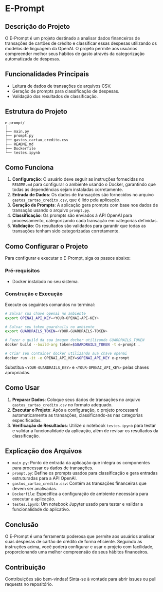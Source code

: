 # E-Prompt

## Descrição do Projeto
O E-Prompt é um projeto destinado a analisar dados financeiros de transações de cartões de crédito e classificar essas despesas utilizando os modelos de linguagem da OpenAI. O projeto permite aos usuários compreender melhor seus hábitos de gasto através da categorização automatizada de despesas.

## Funcionalidades Principais
- Leitura de dados de transações de arquivos CSV.
- Geração de prompts para classificação de despesas.
- Validação dos resultados de classificação.

## Estrutura do Projeto
```plaintext
e-prompt/
│
├── main.py
├── prompt.py
├── gastos_cartao_credito.csv
├── README.md
├── Dockerfile
└── testes.ipynb
```

## Como Funciona
1. **Configuração**: O usuário deve seguir as instruções fornecidas no `README.md` para configurar o ambiente usando o Docker, garantindo que todas as dependências sejam instaladas corretamente.
2. **Entrada de Dados**: Os dados de transações são fornecidos no arquivo `gastos_cartao_credito.csv`, que é lido pela aplicação.
3. **Geração de Prompts**: A aplicação gera prompts com base nos dados de transação usando o arquivo `prompt.py`.
4. **Classificação**: Os prompts são enviados à API OpenAI para processamento, categorizando cada transação em categorias definidas.
5. **Validação**: Os resultados são validados para garantir que todas as transações tenham sido categorizadas corretamente.

## Como Configurar o Projeto
Para configurar e executar o E-Prompt, siga os passos abaixo:

### Pré-requisitos
- Docker instalado no seu sistema.

### Construção e Execução
Execute os seguintes comandos no terminal:

```sh
# Salvar sua chave openai no ambiente
export OPENAI_API_KEY=<YOUR-OPENAI-API-KEY>

# Salvar seu token guardrails no ambiente
export GUARDRAILS_TOKEN=<YOUR-GUARDRAILS-TOKEN>

# Fazer o guild da sua imagem docker utilizando GUARDRAILS_TOKEN
docker build --build-arg token=$GUARDRAILS_TOKEN -t e-prompt .

# Criar seu container docker utilizando sua chave openai
docker run -it -e OPENAI_API_KEY=$OPENAI_API_KEY e-prompt
```

Substitua `<YOUR-GUARDRAILS_KEY>` e `<YOUR-OPENAI_API_KEY>` pelas chaves apropriadas.

## Como Usar
1. **Preparar Dados**: Coloque seus dados de transações no arquivo `gastos_cartao_credito.csv` no formato adequado.
2. **Executar o Projeto**: Após a configuração, o projeto processará automaticamente as transações, classificando-as nas categorias especificadas.
3. **Verificação de Resultados**: Utilize o notebook `testes.ipynb` para testar e validar a funcionalidade da aplicação, além de revisar os resultados da classificação.

## Explicação dos Arquivos
- `main.py`: Ponto de entrada da aplicação que integra os componentes para processar os dados de transações.
- `prompt.py`: Define os prompts usados para classificação e gera entradas estruturadas para a API OpenAI.
- `gastos_cartao_credito.csv`: Contém as transações financeiras que devem ser analisadas.
- `Dockerfile`: Especifica a configuração de ambiente necessária para executar a aplicação.
- `testes.ipynb`: Um notebook Jupyter usado para testar e validar a funcionalidade do aplicativo.

## Conclusão
O E-Prompt é uma ferramenta poderosa que permite aos usuários analisar suas despesas de cartão de crédito de forma eficiente. Seguindo as instruções acima, você poderá configurar e usar o projeto com facilidade, proporcionando uma melhor compreensão de seus hábitos financeiros.

## Contribuição
Contribuições são bem-vindas! Sinta-se à vontade para abrir issues ou pull requests no repositório.